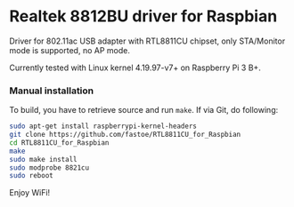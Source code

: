 # Realtek 8812BU driver for Raspbian

Driver for 802.11ac USB adapter with RTL8811CU chipset, only STA/Monitor mode is supported, no AP mode.

Currently tested with Linux kernel 4.19.97-v7+ on Raspberry Pi 3 B+.

### Manual installation

To build, you have to retrieve source and run `make`.
If via Git, do following:

```bash
sudo apt-get install raspberrypi-kernel-headers
git clone https://github.com/fastoe/RTL8811CU_for_Raspbian
cd RTL8811CU_for_Raspbian
make
sudo make install
sudo modprobe 8821cu
sudo reboot
```

Enjoy WiFi!
